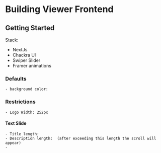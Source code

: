 # Building Viewer Frontend

## Getting Started

Stack:

- NextJs
- Chackra UI
- Swiper Slider
- Framer animations

### Defaults

    - background color:

### Restrictions

    - Logo Width: 252px

#### Text Slide

    - Title length:
    - Description length:  (after exceeding this length the scroll will appear)
    -
